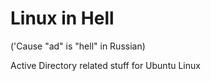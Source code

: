 # Linux in Hell
('Cause "ad" is "hell" in Russian)

Active Directory related stuff for Ubuntu Linux
